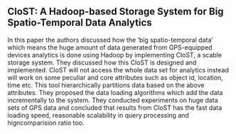 ## CloST: A Hadoop-based Storage System for Big Spatio-Temporal Data Analytics

In this paper the authors discussed how the ‘big spatio-temporal data’ which means the huge amount of data generated from GPS-equipped devices analytics is done using Hadoop by implementing CloST, a scable storage system. They discussed how this CloST is designed and implemented. CloST will not access the whole data set for analytics instead will work on some peculiar and core attributes such as object id, location, time etc. This tool hierarchically partitions data based on the above attributes. They proposed the data loading algorithms which add the data incrementally to the system. They conducted experiments on huge data sets of GPS data and concluded that results from CloST has the fast data loading speed, reasonable scalability in query processing and higncomparision ratio too.
